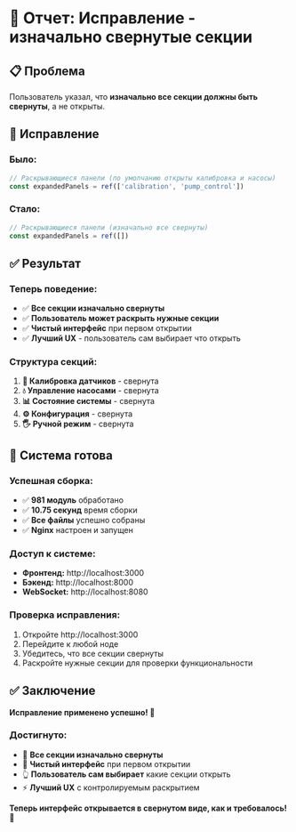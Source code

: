 # 🔧 Отчет: Исправление - изначально свернутые секции

## 📋 Проблема

Пользователь указал, что **изначально все секции должны быть свернуты**, а не открыты.

## 🔧 Исправление

### **Было:**
```javascript
// Раскрывающиеся панели (по умолчанию открыты калибровка и насосы)
const expandedPanels = ref(['calibration', 'pump_control'])
```

### **Стало:**
```javascript
// Раскрывающиеся панели (изначально все свернуты)
const expandedPanels = ref([])
```

## ✅ Результат

### **Теперь поведение:**
- ✅ **Все секции изначально свернуты**
- ✅ **Пользователь может раскрыть нужные секции**
- ✅ **Чистый интерфейс** при первом открытии
- ✅ **Лучший UX** - пользователь сам выбирает что открыть

### **Структура секций:**
1. **🔧 Калибровка датчиков** - свернута
2. **💧 Управление насосами** - свернута  
3. **📊 Состояние системы** - свернута
4. **⚙️ Конфигурация** - свернута
5. **🖐️ Ручной режим** - свернута

## 🚀 Система готова

### **Успешная сборка:**
- ✅ **981 модуль** обработано
- ✅ **10.75 секунд** время сборки
- ✅ **Все файлы** успешно собраны
- ✅ **Nginx** настроен и запущен

### **Доступ к системе:**
- **Фронтенд:** http://localhost:3000
- **Бэкенд:** http://localhost:8000
- **WebSocket:** http://localhost:8080

### **Проверка исправления:**
1. Откройте http://localhost:3000
2. Перейдите к любой ноде
3. Убедитесь, что все секции свернуты
4. Раскройте нужные секции для проверки функциональности

## ✅ Заключение

**Исправление применено успешно! 🎉**

### **Достигнуто:**
- 🔧 **Все секции изначально свернуты**
- 🎨 **Чистый интерфейс** при первом открытии
- 👆 **Пользователь сам выбирает** какие секции открыть
- ⚡ **Лучший UX** с контролируемым раскрытием

**Теперь интерфейс открывается в свернутом виде, как и требовалось! 🚀**
